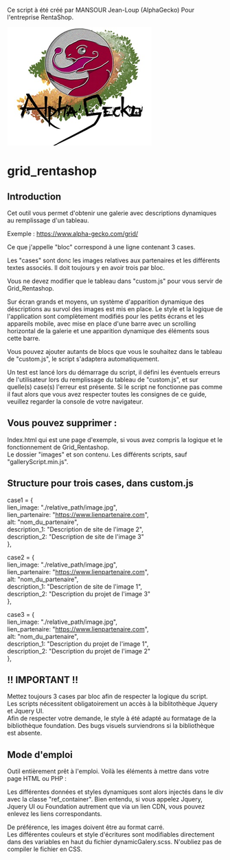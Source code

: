 Ce script à été créé par MANSOUR Jean-Loup (AlphaGecko) Pour l'entreprise RentaShop.

![Screenshot](./images/logo.jpg)

# grid_rentashop

## Introduction

Cet outil vous permet d'obtenir une galerie avec descriptions dynamiques au remplissage d'un tableau. 

Exemple : https://www.alpha-gecko.com/grid/

Ce que j'appelle "bloc" correspond à une ligne contenant 3 cases. 

Les "cases" sont donc les images relatives aux partenaires et les différents textes associés. Il doit toujours y en avoir trois par bloc. 

Vous ne devez modifier que le tableau dans "custom.js" pour vous servir de Grid_Rentashop.

Sur écran grands et moyens, un système d'apparition dynamique des déscriptions au survol des images est mis en place. Le style et la logique de l'application 
sont complètement modifiés pour les petits écrans et les appareils mobile, avec mise en place d'une barre avec un scrolling horizontal de la galerie et une apparition dynamique 
des éléments sous cette barre.  

Vous pouvez ajouter autants de blocs que vous le souhaitez dans le tableau de "custom.js", le script s'adaptera automatiquement.

Un test est lancé lors du démarrage du script, il défini les éventuels erreurs de l'utilisateur lors du remplissage du tableau de "custom.js", et sur
quelle(s) case(s) l'erreur est présente. Si le script ne fonctionne pas comme il faut alors que vous avez respecter toutes les consignes de ce guide, 
veuillez regarder la console de votre navigateur. 

## Vous pouvez supprimer :

Index.html qui est une page d'exemple, si vous avez compris la logique et le fonctionnement de Grid_Rentashop.  
Le dossier "images" et son contenu. Les différents scripts, sauf "galleryScript.min.js". 

## Structure pour trois cases, dans custom.js

case1 = {  
    lien_image: "./relative_path/image.jpg",  
    lien_partenaire: "https://www.lienpartenaire.com",  
    alt: "nom_du_partenaire",   
    description_1: "Description de site de l'image 2",  
    description_2: "Description de site de l'image 3"  
},  

case2 = {  
    lien_image: "./relative_path/image.jpg",  
    lien_partenaire: "https://www.lienpartenaire.com",  
    alt: "nom_du_partenaire",   
    description_1: "Description de site de l'image 1",   
    description_2: "Description du projet de l'image 3"  
},  

case3 = {  
    lien_image: "./relative_path/image.jpg",  
    lien_partenaire: "https://www.lienpartenaire.com",  
    alt: "nom_du_partenaire",    
    description_1: "Description du projet de l'image 1",   
    description_2: "Description du projet de l'image 2"  
},  

## !! IMPORTANT !!

Mettez toujours 3 cases par bloc afin de respecter la logique du script.   
Les scripts nécessitent obligatoirement un accès à la biblitothèque Jquery et Jquery UI.  
Afin de respecter votre demande, le style à été adapté au formatage de la bibliothèque foundation. Des bugs visuels surviendrons si la bibliothèque est absente. 

## Mode d'emploi 
  
Outil entièrement prêt à l'emploi. Voilà les éléments à mettre dans votre page HTML ou PHP : 

<head>
    <!-- main style -->
    <link rel="stylesheet" href="dynamicGalery.css" media="screen"  type="text/css"/>
    <!-- Jquery (draggable) -->
    <link rel="stylesheet" href="//code.jquery.com/ui/1.12.1/themes/smoothness/jquery-ui.css">
    <!-- Foundation -->
    <link rel="stylesheet" href="https://cdn.jsdelivr.net/npm/foundation-sites@6.6.3/dist/css/foundation.min.css" integrity="sha256-ogmFxjqiTMnZhxCqVmcqTvjfe1Y/ec4WaRj/aQPvn+I=" crossorigin="anonymous">
</head>

<body>
    <!-- Référence dans lequel le contenu sera injecté [Obligatoire] -->
    <div class="ref_container"></div>
    <!-- loader [Optionnel] -->
    <div id="loader"><div></div></div>
    <!-- Jquery -->
    <script src="https://code.jquery.com/jquery-3.5.0.min.js" integrity="sha256-xNzN2a4ltkB44Mc/Jz3pT4iU1cmeR0FkXs4pru/JxaQ=" crossorigin="anonymous"></script>
    <script src="https://code.jquery.com/ui/1.12.1/jquery-ui.js"></script>
    <script type="text/javascript" src="//cdnjs.cloudflare.com/ajax/libs/jqueryui-touch-punch/0.2.3/jquery.ui.touch-punch.min.js"></script>
    <!-- Foundation -->
    <script src="https://cdn.jsdelivr.net/npm/foundation-sites@6.6.3/dist/js/foundation.min.js" integrity="sha256-pRF3zifJRA9jXGv++b06qwtSqX1byFQOLjqa2PTEb2o=" crossorigin="anonymous"></script>
    <!-- Scripts des blocs -->
    <script src="custom.js"></script> 
    <script src="galleryScript.min.js"></script> 
</body>

Les différentes données et styles dynamiques sont alors injectés dans le div avec la classe "ref_container". 
Bien entendu, si vous appelez Jquery, Jquery UI ou Foundation autrement que via un lien CDN, vous pouvez enlevez les liens correspondants. 

De préférence, les images doivent être au format carré.  
Les différentes couleurs et style d'écritures sont modifiables directement dans des variables en haut du fichier dynamicGalery.scss. N'oubliez pas de compiler le fichier en CSS. 
